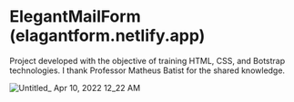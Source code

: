 # ElegantMailForm (elagantform.netlify.app)

Project developed with the objective of training HTML, CSS, and Botstrap technologies. I thank Professor Matheus Batist for the shared knowledge.

![Untitled_ Apr 10, 2022 12_22 AM](https://user-images.githubusercontent.com/62224609/162600114-2618b373-ab0b-4641-bea1-9f0c0759f9a0.gif)
